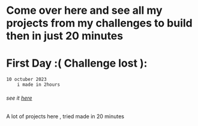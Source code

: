 # Come over here and see all my projects from my challenges to build then in just 20 minutes 

# First Day :( Challenge lost ):
    10 octuber 2023
        i made in 2hours
###### see it [here](https://thiagomassenomaciel.github.io/Challenges-20-minutes.github.io/)
A lot of projects here , tried made in 20 minutes
